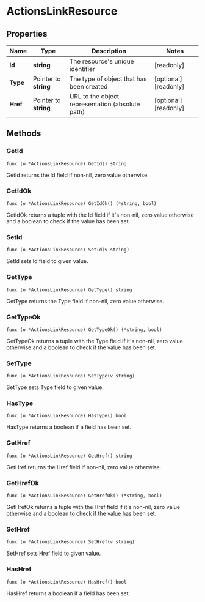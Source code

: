 # ActionsLinkResource



## Properties

|Name | Type | Description | Notes|
|------------ | ------------- | ------------- | -------------|
|**Id** | **string** | The resource&#39;s unique identifier | [readonly] |
|**Type** | Pointer to **string** | The type of object that has been created | [optional] [readonly] |
|**Href** | Pointer to **string** | URL to the object representation (absolute path) | [optional] [readonly] |

## Methods


### GetId

`func (o *ActionsLinkResource) GetId() string`

GetId returns the Id field if non-nil, zero value otherwise.

### GetIdOk

`func (o *ActionsLinkResource) GetIdOk() (*string, bool)`

GetIdOk returns a tuple with the Id field if it's non-nil, zero value otherwise
and a boolean to check if the value has been set.

### SetId

`func (o *ActionsLinkResource) SetId(v string)`

SetId sets Id field to given value.


### GetType

`func (o *ActionsLinkResource) GetType() string`

GetType returns the Type field if non-nil, zero value otherwise.

### GetTypeOk

`func (o *ActionsLinkResource) GetTypeOk() (*string, bool)`

GetTypeOk returns a tuple with the Type field if it's non-nil, zero value otherwise
and a boolean to check if the value has been set.

### SetType

`func (o *ActionsLinkResource) SetType(v string)`

SetType sets Type field to given value.

### HasType

`func (o *ActionsLinkResource) HasType() bool`

HasType returns a boolean if a field has been set.

### GetHref

`func (o *ActionsLinkResource) GetHref() string`

GetHref returns the Href field if non-nil, zero value otherwise.

### GetHrefOk

`func (o *ActionsLinkResource) GetHrefOk() (*string, bool)`

GetHrefOk returns a tuple with the Href field if it's non-nil, zero value otherwise
and a boolean to check if the value has been set.

### SetHref

`func (o *ActionsLinkResource) SetHref(v string)`

SetHref sets Href field to given value.

### HasHref

`func (o *ActionsLinkResource) HasHref() bool`

HasHref returns a boolean if a field has been set.



